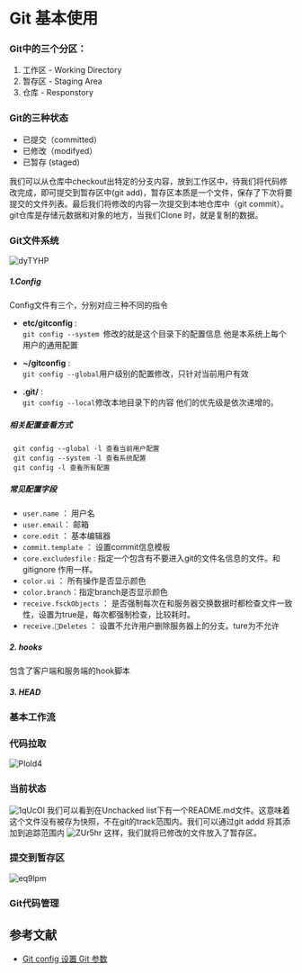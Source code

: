# Git 基本使用


### Git中的三个分区：
1. 工作区 - Working Directory
2. 暂存区 - Staging Area
3. 仓库 - Responstory

### Git的三种状态
- 已提交（committed）
- 已修改（modifyed） 
- 已暂存 (staged) 

我们可以从仓库中checkout出特定的分支内容，放到工作区中，待我们将代码修改完成，即可提交到暂存区中(git add)，暂存区本质是一个文件，保存了下次将要提交的文件列表。最后我们将修改的内容一次提交到本地仓库中（git commit）。git仓库是存储元数据和对象的地方，当我们Clone 时，就是复制的数据。



### Git文件系统

![dyTYHP](https://deeerpictures.oss-cn-beijing.aliyuncs.com/uPic/dyTYHP.png)

##### 1.Config
Config文件有三个，分别对应三种不同的指令
- **etc/gitconfig**  :  
    `git config --system `修改的就是这个目录下的配置信息
    他是本系统上每个用户的通用配置

- **~/gitconfig**  :  
    `git config --global`用户级别的配置修改，只针对当前用户有效

- **.git/**  :  
    `git config --local`修改本地目录下的内容
他们的优先级是依次递增的。

##### 相关配置查看方式
``` 
 git config --global -l 查看当前用户配置
 git config --system -l 查看系统配置
 git config -l 查看所有配置
 ```

##### 常见配置字段
- `user.name` ： 用户名
- `user.email`： 邮箱
- `core.edit` ： 基本编辑器
- `commit.template` ： 设置commit信息模板
- `core.excludesfile` : 指定一个包含有不要进入git的文件名信息的文件。和gitignore 作用一样。
- `color.ui` ： 所有操作是否显示颜色
- `color.branch`：指定branch是否显示颜色
- `receive.fsckObjects` ： 是否强制每次在和服务器交换数据时都检查文件一致性，设置为true是，每次都强制检查，比较耗时。
- `receive.Deletes` ： 设置不允许用户删除服务器上的分支。ture为不允许

##### 2. hooks
包含了客户端和服务端的hook脚本

##### 3. HEAD


### 基本工作流

### 代码拉取
![PIold4](https://deeerpictures.oss-cn-beijing.aliyuncs.com/uPic/PIold4.jpg)


###  当前状态
![1qUcOl](https://deeerpictures.oss-cn-beijing.aliyuncs.com/uPic/1qUcOl.jpg)
我们可以看到在Unchacked list下有一个README.md文件。这意味着这个文件没有被存为快照，不在git的track范围内。我们可以通过git addd 将其添加到追踪范围内
![ZUr5hr](https://deeerpictures.oss-cn-beijing.aliyuncs.com/uPic/ZUr5hr.jpg)
这样，我们就将已修改的文件放入了暂存区。


### 提交到暂存区
![eq9lpm](https://deeerpictures.oss-cn-beijing.aliyuncs.com/uPic/eq9lpm.jpg)


### Git代码管理


## 参考文献
- [Git config 设置 Git 参数](https://wolfsonliu.github.io/archive/2018/git-config-she-zhi-git-can-shu.html)